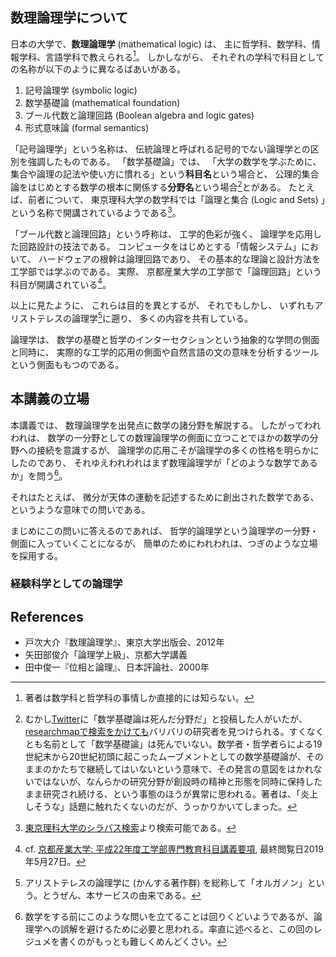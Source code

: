 
## 数理論理学について

日本の大学で、**数理論理学** (mathematical logic) は、
主に哲学科、数学科、情報学科、言語学科で教えられる[^1]。
しかしながら、
それぞれの学科で科目としての名称が以下のように異なるばあいがある。

1. 記号論理学 (symbolic logic) 
2. 数学基礎論 (mathematical foundation)
3. ブール代数と論理回路 (Boolean algebra and logic gates)
4. 形式意味論 (formal semantics) 

[^1]: 著者は数学科と哲学科の事情しか直接的には知らない。


「記号論理学」という名称は、
伝統論理と呼ばれる記号的でない論理学との区別を強調したものである。
「数学基礎論」では、
「大学の数学を学ぶために、集合や論理の記法や使い方に慣れる」という**科目名**という場合と、
公理的集合論をはじめとする数学の根本に関係する**分野名**という場合[^2]とがある。
たとえば、前者について、
東京理科大学の数学科では「論理と集合 (Logic and Sets) 」という名称で開講されているようである[^3]。

[^2]: むかし[Twitter](https://twitter.com/)に「数学基礎論は死んだ分野だ」と投稿した人がいたが、[researchmapで検索をかけても](https://researchmap.jp/search/?keyword=%E6%95%B0%E5%AD%A6%E5%9F%BA%E7%A4%8E%E8%AB%96&op=search)バリバリの研究者を見つけられる。すくなくとも名前として「数学基礎論」は死んでいない。数学者・哲学者らによる19世紀末から20世紀初頭に起こったムーブメントとしての数学基礎論が、そのままのかたちで継続してはいないという意味で、その発言の意図をはかれないではないが、なんらかの研究分野が創設時の精神と形態を同時に保持したまま研究され続ける、という事態のほうが異常に思われる。著者は、「炎上しそうな」話題に触れたくないのだが、うっかりかいてしまった。

[^3]: [東京理科大学のシラバス検索](https://www.tus.ac.jp/fac_grad/syllabus/)より検索可能である。

「ブール代数と論理回路」という呼称は、
工学的色彩が強く、
論理学を応用した回路設計の技法である。
コンピュータをはじめとする「情報システム」において、
ハードウェアの根幹は論理回路であり、
その基本的な理論と設計方法を工学部では学ぶのである。
実際、
京都産業大学の工学部で「論理回路」という科目が開講されている[^4]。 

[^4]: cf. [京都産業大学: 平成22年度工学部専門教育科目講義要項](https://www.kyoto-su.ac.jp/campus/syllabus/2010/pdf/web_eng.pdf), 最終閲覧日2019年5月27日。 

以上に見たように、
これらは目的を異とするが、
それでもしかし、
いずれもアリストテレスの論理学[^5]に遡り、
多くの内容を共有している。

[^5]: アリストテレスの論理学に (かんする著作群) を総称して「オルガノン」という。とうぜん、本サービスの由来である。

論理学は、
数学の基礎と哲学のインターセクションという抽象的な学問の側面と同時に、
実際的な工学的応用の側面や自然言語の文の意味を分析するツールという側面ももつのである。


## 本講義の立場

本講義では、
数理論理学を出発点に数学の諸分野を解説する。
したがってわれわれは、
数学の一分野としての数理論理学の側面に立つことでほかの数学の分野への接続を意識するが、
論理学の応用こそが論理学の多くの性格を明らかにしたのであり、
それゆえわれわれはまず数理論理学が「どのような数学であるか」を問う[^6]。

[^6]: 数学をする前にこのような問いを立てることは回りくどいようであるが、論理学への誤解を避けるために必要と思われる。率直に述べると、この回のレジュメを書くのがもっとも難しくめんどくさい。

それはたとえば、
微分が天体の運動を記述するために創出された数学である、
というような意味での問いである。

まじめにこの問いに答えるのであれば、
哲学的論理学という論理学の一分野・側面に入っていくことになるが、
簡単のためにわれわれは、つぎのような立場を採用する。


### 経験科学としての論理学



## References

- 戸次大介『数理論理学』、東京大学出版会、2012年
- 矢田部俊介「論理学上級」、京都大学講義
- 田中俊一『位相と論理』、日本評論社、2000年

